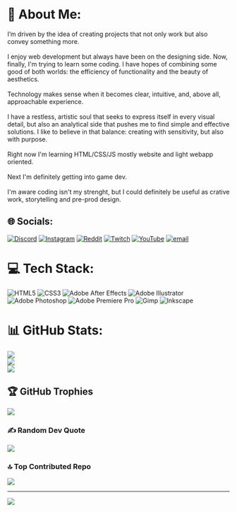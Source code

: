 # 💫 About Me:
I’m driven by the idea of creating projects that not only work but also convey something more.<br><br>I enjoy web development but always have been on the designing side. Now, finally, I'm trying to learn some coding. I have hopes of combining some good of both worlds: the efficiency of functionality and the beauty of aesthetics. <br><br>Technology makes sense when it becomes clear, intuitive, and, above all, approachable experience.<br><br>I have a restless, artistic soul that seeks to express itself in every visual detail, but also an analytical side that pushes me to find simple and effective solutions. I like to believe in that balance: creating with sensitivity, but also with purpose.<br><br>Right now I'm learning HTML/CSS/JS mostly website and light webapp oriented.<br><br>Next I'm definitely getting into game dev.<br><br>I'm aware coding isn't my strenght, but I could definitely be useful as crative work, storytelling and pre-prod design.


## 🌐 Socials:
[![Discord](https://img.shields.io/badge/Discord-%237289DA.svg?logo=discord&logoColor=white)](https://discord.gg/4xMttar) [![Instagram](https://img.shields.io/badge/Instagram-%23E4405F.svg?logo=Instagram&logoColor=white)](https://instagram.com/rebelmastermind) [![Reddit](https://img.shields.io/badge/Reddit-%23FF4500.svg?logo=Reddit&logoColor=white)](https://reddit.com/user/TheRebelMastermind) [![Twitch](https://img.shields.io/badge/Twitch-%239146FF.svg?logo=Twitch&logoColor=white)](https://twitch.tv/rebelmastermind) [![YouTube](https://img.shields.io/badge/YouTube-%23FF0000.svg?logo=YouTube&logoColor=white)](https://youtube.com/@rebelmastermind) [![email](https://img.shields.io/badge/Email-D14836?logo=gmail&logoColor=white)](mailto:therebelmastermind@gmail.com) 

# 💻 Tech Stack:
![HTML5](https://img.shields.io/badge/html5-%23E34F26.svg?style=for-the-badge&logo=html5&logoColor=white) ![CSS3](https://img.shields.io/badge/css3-%231572B6.svg?style=for-the-badge&logo=css3&logoColor=white) ![Adobe After Effects](https://img.shields.io/badge/Adobe%20After%20Effects-9999FF.svg?style=for-the-badge&logo=Adobe%20After%20Effects&logoColor=white) ![Adobe Illustrator](https://img.shields.io/badge/adobe%20illustrator-%23FF9A00.svg?style=for-the-badge&logo=adobe%20illustrator&logoColor=white) ![Adobe Photoshop](https://img.shields.io/badge/adobe%20photoshop-%2331A8FF.svg?style=for-the-badge&logo=adobe%20photoshop&logoColor=white) ![Adobe Premiere Pro](https://img.shields.io/badge/Adobe%20Premiere%20Pro-9999FF.svg?style=for-the-badge&logo=Adobe%20Premiere%20Pro&logoColor=white) ![Gimp](https://img.shields.io/badge/Gimp-657D8B?style=for-the-badge&logo=gimp&logoColor=FFFFFF) ![Inkscape](https://img.shields.io/badge/Inkscape-e0e0e0?style=for-the-badge&logo=inkscape&logoColor=080A13)
# 📊 GitHub Stats:
![](https://github-readme-stats.vercel.app/api?username=rebelmastermind&theme=codeSTACKr&hide_border=true&include_all_commits=true&count_private=true)<br/>
![](https://nirzak-streak-stats.vercel.app/?user=rebelmastermind&theme=codeSTACKr&hide_border=true)<br/>
![](https://github-readme-stats.vercel.app/api/top-langs/?username=rebelmastermind&theme=codeSTACKr&hide_border=true&include_all_commits=true&count_private=true&layout=compact)

## 🏆 GitHub Trophies
![](https://github-profile-trophy.vercel.app/?username=rebelmastermind&theme=codeSTACKr&no-frame=true&no-bg=true&margin-w=4)

### ✍️ Random Dev Quote
![](https://quotes-github-readme.vercel.app/api?type=horizontal&theme=gruvbox)

### 🔝 Top Contributed Repo
![](https://github-contributor-stats.vercel.app/api?username=rebelmastermind&limit=5&theme=codeSTACKr&combine_all_yearly_contributions=true)

---
[![](https://visitcount.itsvg.in/api?id=rebelmastermind&icon=8&color=12)](https://visitcount.itsvg.in)

<!-- Proudly created with GPRM ( https://gprm.itsvg.in ) -->
